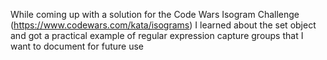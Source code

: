 While coming up with a solution for the Code Wars Isogram Challenge
(https://www.codewars.com/kata/isograms) I learned about the set object and
got a practical example of regular expression capture groups that I want to
document for future use
